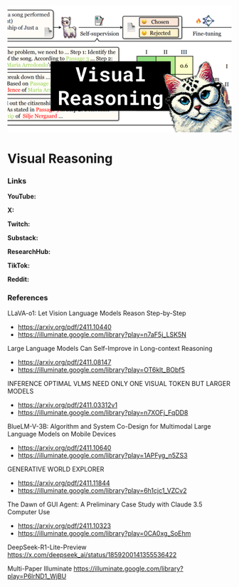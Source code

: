 ![thumbnail](thumbnail.png)

# Visual Reasoning

### Links

**YouTube:**

**X:**

**Twitch:**

**Substack:**

**ResearchHub:**

**TikTok:**

**Reddit:**

### References

LLaVA-o1: Let Vision Language Models Reason Step-by-Step
- https://arxiv.org/pdf/2411.10440
- https://illuminate.google.com/library?play=n7aF5j_LSK5N

Large Language Models Can Self-Improve in Long-context Reasoning
- https://arxiv.org/pdf/2411.08147
- https://illuminate.google.com/library?play=OT6klt_BObf5

INFERENCE OPTIMAL VLMS NEED ONLY ONE VISUAL TOKEN BUT LARGER MODELS
- https://arxiv.org/pdf/2411.03312v1
- https://illuminate.google.com/library?play=n7XOFj_FqDD8

BlueLM-V-3B: Algorithm and System Co-Design for Multimodal Large Language Models on Mobile Devices
- https://arxiv.org/pdf/2411.10640
- https://illuminate.google.com/library?play=1APFyg_n5ZS3

GENERATIVE WORLD EXPLORER
- https://arxiv.org/pdf/2411.11844
- https://illuminate.google.com/library?play=6h1cjc1_VZCv2

The Dawn of GUI Agent: A Preliminary Case Study with Claude 3.5 Computer Use
- https://arxiv.org/pdf/2411.10323
- https://illuminate.google.com/library?play=0CA0xg_SoEhm

DeepSeek-R1-Lite-Preview
https://x.com/deepseek_ai/status/1859200141355536422

Multi-Paper Illuminate
https://illuminate.google.com/library?play=P6lrND1_WjBU
